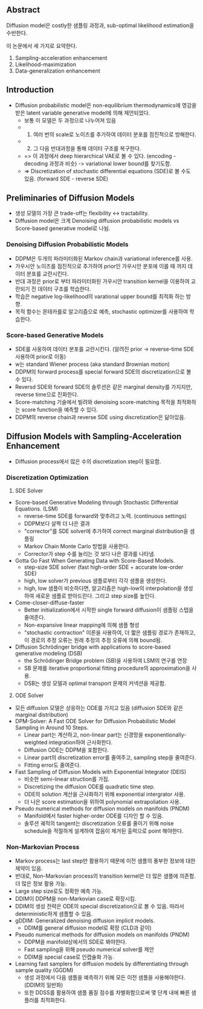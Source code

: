 

## Abstract
Diffusion model은 costly한 샘플링 과정과, sub-optimal likelihood estimation을 수반한다.  

이 논문에서 세 가지로 요약한다. 
1. Sampling-acceleration enhancement 
2. Likelihood-maximization 
3. Data-generalization enhancement 


## Introduction
- Diffusion probabilistic model은 non-equilibrium thermodynamics에 영감을 받은 latent variable generative model에 의해 제안되었다.  
  - 보통 이 모델은 두 과정으로 나누어져 있음
  - 1. 여러 번의 scale로 노이즈를 추가하여 데이터 분포를 점진적으로 방해한다.
  - 2. 그 다음 반대과정을 통해 데이터 구조를 복구한다.
  - => 이 과정에서 deep hierarchical VAE로 볼 수 있다. (encoding - decoding 과정과 비슷) -> variational lower bound를 찾기도함.
  - => Discretization of stochastic differential equations (SDE)로 볼 수도 있음. (forward SDE - reverse SDE)

## Preliminaries of Diffusion Models
- 생성 모델의 가장 큰 trade-off는 flexibility <-> tractability.
- Diffusion model은 크게 Denoising diffusion probabilistic models vs Score-based generative model로 나뉨.

### Denoising Diffusion Probabilistic Models
- DDPM은 두개의 파라미터화된 Markov chain과 variational inference를 사용.
- 가우시안 노이즈를 점진적으로 추가하여 prior인 가우시안 분포에 이를 때 까지 데이터 분포를 교란시킨다.
- 반대 과정은 prior로 부터 파라미터화된 가우시안 transition kernel을 이용하여 교란되기 전 데이터 구조를 학습한다.
- 학습은 negative log-likelihood의 varational upper bound를 최적화 하는 방향.
- 목적 함수는 몬테카를로 알고리즘으로 예측, stochastic optimizer를 사용하여 학습한다.

### Score-based Generative Models
- SDE를 사옹하여 데이터 분포를 교란시킨다. (알려진 prior -> reverse-time SDE 사용하여 prior로 이동)
- w는 standard Wiener process (aka standard Brownian motion)
- DDPM의 forward process를 special forward SDE의 discretization으로 볼 수 있다.
- Reversd SDE와 forward SDE의 솔루션은 같은 marginal density를 가지지만, reverse time으로 진화한다.
- Score-matching 기술에서 빌려와 denoising score-matching 목적을 최적화하는 score function을 예측할 수 있다.
- DDPM의 reverse chain과 reverse SDE using discretization은 닮아있음.


## Diffusion Models with Sampling-Acceleration Enhancement
- Diffusion process에서 많은 수의 discretization step이 필요함.

### Discretization Optimization
1. SDE Solver
  - Score-based Generative Modeling through Stochastic Differential Equations. (LSM)
    - reverse-time SDE를 forward와 맞추려고 노력. (continuous settings)
    - DDPM보다 살짝 더 나은 결과
    - "corrector"를 SDE solver에 추가하여 correct marginal distribution을 샘플링
    - Markov Chain Monte Carlo 방법을 사용한다.
    - Corrector가 step 수를 늘리는 것 보다 나은 결과를 나타냄.  
  - Gotta Go Fast When Generating Data with Score-Based Models.
    - step-size SDE solver (fast high-order SDE + accurate low-order SDE)
    - high, low solver가 previous 샘플로부터 각각 샘플을 생성한다.
    - high, low 샘플이 비슷하다면, 알고리즘은 high-low의 interpolation을 생성하여 새로운 샘플로 받아드린다. 그리고 step size를 높인다.
  - Come-closer-diffuse-faster
    - Better initialization에서 시작한 single forward diffusion이 샘플링 스텝을 줄여준다.
    - Non-expansive linear mapping에 의해 샘플 형성
    - "stochastic contraction" 이론을 사용하여, 더 짧은 샘플링 경로가 존재하고, 이 경로의 추정 오류는 원래 추정의 추정 오류에 의해 bound됨.
  - Diffusion Schrödinger bridge with applications to score-based generative modeling (DSB)
    - the Schrödinger Bridge problem (SB)을 사용하여 LSM의 연구를 연장
    - SB 문제를 iterative proportional fitting procedure의 approximation을 사용.
    - DSB는 생성 모델과 optimal transport 문제의 커넥션을 제공함.
2. ODE Solver
  - 모든 diffusion 모델은 상응하는 ODE를 가지고 있음 (diffusion SDE와 같은 marginal distribution)
  - DPM-Solver: A Fast ODE Solver for Diffusion Probabilistic Model Sampling in Around 10 Steps.
    - Linear part는 계산하고, non-linear part는 신경망을 exponentionally-weighted integration하여 근사화한다.
    - Diffusion ODE는 DDPM을 포함한다.
    - Linear part의 discretization error를 줄여주고, sampling step을 줄여준다.
    - Fitting error도 줄여준다.
  - Fast Sampling of Diffusion Models with Exponential Integrator (DEIS)
    - 비슷한 semi-linear struction를 가짐.
    - Discretizing the diffusion ODE를 quadratic time step.
    - ODE의 solution 계산을 근사화하기 위해 exponential intergrator 사용.
    - 더 나은 score estimation을 위하여 polynomial extrapoliation 사용.
  - Pseudo numerical methods for diffusion models on manifolds (PNDM)
    - Manifold에서 faster higher-order ODE를 디자인 할 수 있음.
    - 솔루션 궤적의 tangent는 discretization 오류를 줄이기 위해 noise schedule을 적절하게 설계하여 잡음이 제거된 출력으로 point 해야한다.


### Non-Markovian Process
- Markov process는 last step만 활용하기 때문에 이전 샘플의 풍부한 정보에 대한 제약이 있음.
- 반대로, Non-Markovian process의 transition kernel은 더 많은 샘플에 의존함. 더 많은 정보 활용 가능.
- Large step size로도 정확한 예측 가능.
- DDIM이 DDPM을 non-Markovian case로 확장시킴.
- DDIM의 생성 전략은 ODE의 special discretization으로 볼 수 있음. 따라서 deterministic하게 샘플할 수 있음.
- gDDIM: Generalized denoising diffusion implicit models.
  - DDIM를 general diffusion model로 확장 (CLD과 같이)
- Pseudo numerical methods for diffusion models on manifolds (PNDM)
  - DDPM을 manifold상에서의 SDE로 봐야한다.
  - Fast sampling을 위해 pseudo numerical solver를 제안
  - DDIM을 special case로 인캡슐화 가능.
- Learning fast samplers for diffusion models by differentiating through sample quality (GGDM) 
  - 생성 과정에서 다음 샘플을 예측하기 위해 모든 이전 샘플을 사용해야한다. (DDIM의 일반화)
  - 또한 DDSS를 활용하여 샘플 품질 점수를 차별화함으로써 몇 단계 내에 빠른 샘플러를 최적화한다.

